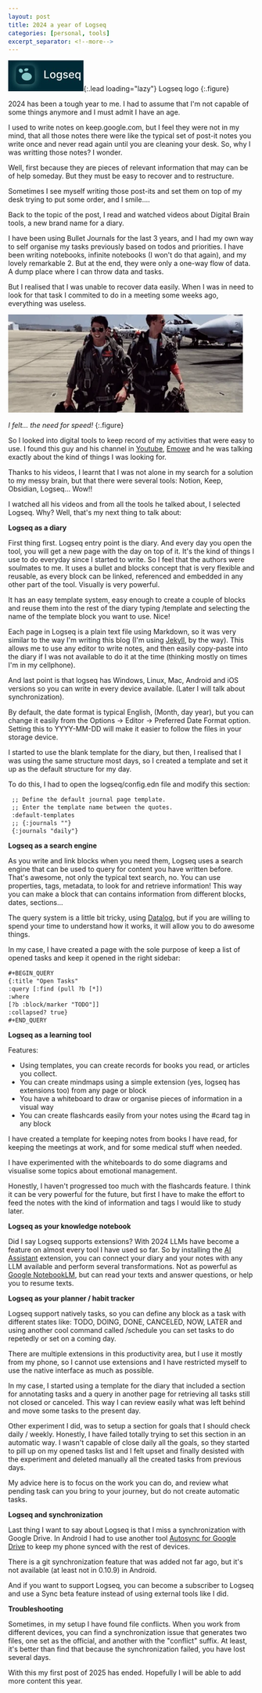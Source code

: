 ```yaml
---
layout: post
title: 2024 a year of Logseq
categories: [personal, tools]
excerpt_separator: <!--more-->
---
```


![Logseq logo](/assets/img/logseq.jpg){:.lead loading="lazy"}
Logseq logo
{:.figure}

2024 has been a tough year to me.  I had to assume that I'm not capable of some things anymore and I must admit I have an age.

I used to write notes on keep.google.com, but I feel they were not in my mind, that all those notes there were like the typical set of post-it notes you write once and never read again until you are cleaning your desk.  So, why I was writting those notes? I wonder.

<!--more-->

Well, first because they are pieces of relevant information that may can be of help someday. But they must be easy to recover and to restructure.

Sometimes I see myself writing those post-its and set them on top of my desk trying to put some order, and I smile....

Back to the topic of the post, I read and watched videos about Digital Brain tools, a new brand name for a diary.

I have been using Bullet Journals for the last 3 years, and I had my own way to self organise my tasks previously based on todos and priorities.  I have been writing notebooks, infinite notebooks (I won't do that again), and my lovely remarkable 2.  But at the end, they were only a one-way flow of data.  A dump place where I can throw data and tasks.

But I realised that I was unable to recover data easily.  When I was in need to look for that task I commited to do in a meeting some weeks ago, everything was useless.

![Top Gun Scene I feel the need for speed](/assets/img/top-gun-the-need-for-speed.webp)

_I felt... the need for speed!_
{:.figure}


So I looked into digital tools to keep record of my activities that were easy to use.  I found this guy and his channel in [Youtube](https://youtube.com), [Emowe](https://www.youtube.com/@emowe) and he was talking exactly about the kind of things I was looking for.

Thanks to his videos, I learnt that I was not alone in my search for a solution to my messy brain, but that there were several tools: Notion, Keep, Obsidian, Logseq...  Wow!!

I watched all his videos and from all the tools he talked about, I selected Logseq.  Why?  Well, that's my next thing to talk about:

**Logseq as a diary**

First thing first.  Logseq entry point is the diary.  And every day you open the tool, you will get a new page with the day on top of it.  It's the kind of things I use to do everyday since I started to write.  So I feel that the authors were soulmates to me.  It uses a bullet and blocks concept that is very flexible and reusable, as every block can be linked, referenced and embedded in any other part of the tool.  Visually is very powerful.

It has an easy template system, easy enough to create a couple of blocks and reuse them into the rest of the diary typing /template and selecting the name of the template block you want to use.  Nice!

Each page in Logseq is a plain text file using Markdown, so it was very similar to the way I'm writing this blog (I'm using [Jekyll](https://jekyllrb.com/), by the way).  This allows me to use any editor to write notes, and then easily copy-paste into the diary if I was not available to do it at the time (thinking mostly on times I'm in my cellphone).

And last point is that logseq has Windows, Linux, Mac, Android and iOS versions so you can write in every device available. (Later I will talk about synchronization).

By default, the date format is typical English, (Month, day year), but you can change it easily from the Options -> Editor -> Preferred Date Format option.  Setting this to YYYY-MM-DD will make it easier to follow the files in your storage device.

I started to use the blank template for the diary, but then, I realised that I was using the same structure most days, so I created a template and set it up as the default structure for my day.

To do this, I had to open the logseq/config.edn file and modify this section:

```
 ;; Define the default journal page template.
 ;; Enter the template name between the quotes.
 :default-templates
 ;; {:journals ""}
 {:journals "daily"}
```

**Logseq as a search engine**

As you write and link blocks when you need them, Logseq uses a search engine that can be used to query for content you have written before. That's awesome, not only the typical text search, no.  You can use properties, tags, metadata, to look for and retrieve information!  This way you can make a block that can contains information from different blocks, dates, sections...

The query system is a little bit tricky, using [Datalog](https://discuss.logseq.com/t/learning-resources-for-advanced-queries-datalog/8619), but if you are willing to spend your time to understand how it works, it will allow you to do awesome things.

In my case, I have created a page with the sole purpose of keep a list of opened tasks and keep it opened in the right sidebar:

```
#+BEGIN_QUERY
{:title "Open Tasks"
:query [:find (pull ?b [*])
:where
[?b :block/marker "TODO"]]
:collapsed? true}
#+END_QUERY
```

**Logseq as a learning tool**

Features: 
- Using templates, you can create records for books you read, or articles you collect.  
- You can create mindmaps using a simple extension (yes, logseq has extensions too) from any page or block
- You have a whiteboard to draw or organise pieces of information in a visual way
- You can create flashcards easily from your notes using the #card tag in any block

I have created a template for keeping notes from books I have read, for keeping the meetings at work, and for some medical stuff when needed.

I have experimented with the whiteboards to do some diagrams and visualise some topics about emotional management.

Honestly, I haven't progressed too much with the flashcards feature.  I think it can be very powerful for the future, but first I have to make the effort to feed the notes with the kind of information and tags I would like to study later.


**Logseq as your knowledge notebook**

Did I say Logseq supports extensions?  With 2024 LLMs have become a feature on almost every tool I have used so far.  So by installing the [AI Assistant](https://github.com/ahonn/logseq-plugin-ai-assistant) extension, you can connect your diary and your notes with any LLM available and perform several transformations.  Not as powerful as [Google NotebookLM](https://notebooklm.google.com), but can read your texts and answer questions, or help you to resume texts.


**Logseq as your planner / habit tracker**

Logseq support natively tasks, so you can define any block as a task with different states like: TODO, DOING, DONE, CANCELED, NOW, LATER and using another cool command called /schedule you can set tasks to do repetedly or set on a coming day.

There are multiple extensions in this productivity area, but I use it mostly from my phone, so I cannot use extensions and I have restricted myself to use the native interface as much as possible.

In my case, I started using a template for the diary that included a section for annotating tasks and a query in another page for retrieving all tasks still not closed or canceled.  This way I can review easily what was left behind and move some tasks to the present day.

Other experiment I did, was to setup a section for goals that I should check daily / weekly.  Honestly, I have failed totally trying to set this section in an automatic way.  I wasn't capable of close daily all the goals, so they started to pill up on my opened tasks list and I felt upset and finally desisted with the experiment and deleted manually all the created tasks from previous days.

My advice here is to focus on the work you can do, and review what pending task can you bring to your journey, but do not create automatic tasks.

**Logseq and synchronization**

Last thing I want to say about Logseq is that I miss a synchronization with Google Drive. In Android I had to use another tool [Autosync for Google Drive](https://play.google.com/store/search?q=drivesync&c=apps) to keep my phone synced with the rest of devices.

There is a git synchronization feature that was added not far ago, but it's not available (at least not in 0.10.9) in Android.

And if you want to support Logseq, you can become a subscriber to Logseq and use a Sync beta feature instead of using external tools like I did.


**Troubleshooting**

Sometimes, in my setup I have found file conflicts.  When you work from different devices, you can find a synchronization issue that generates two files, one set as the official, and another with the "conflict" suffix.  At least, it's better than find that because the synchronization failed, you have lost several days.

With this my first post of 2025 has ended.  Hopefully I will be able to add more content this year.

